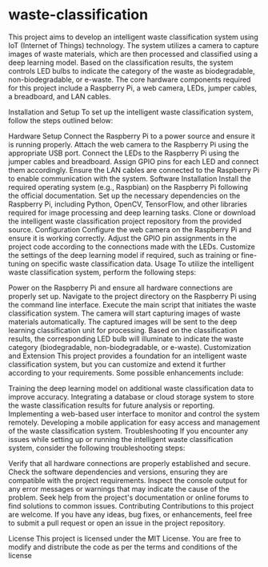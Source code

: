 # waste-classification


This project aims to develop an intelligent waste classification system using IoT (Internet of Things) technology. The system utilizes a camera to capture images of waste materials, which are then processed and classified using a deep learning model. Based on the classification results, the system controls LED bulbs to indicate the category of the waste as biodegradable, non-biodegradable, or e-waste. The core hardware components required for this project include a Raspberry Pi, a web camera, LEDs, jumper cables, a breadboard, and LAN cables.

Installation and Setup
To set up the intelligent waste classification system, follow the steps outlined below:

Hardware Setup
Connect the Raspberry Pi to a power source and ensure it is running properly.
Attach the web camera to the Raspberry Pi using the appropriate USB port.
Connect the LEDs to the Raspberry Pi using the jumper cables and breadboard. Assign GPIO pins for each LED and connect them accordingly.
Ensure the LAN cables are connected to the Raspberry Pi to enable communication with the system.
Software Installation
Install the required operating system (e.g., Raspbian) on the Raspberry Pi following the official documentation.
Set up the necessary dependencies on the Raspberry Pi, including Python, OpenCV, TensorFlow, and other libraries required for image processing and deep learning tasks.
Clone or download the intelligent waste classification project repository from the provided source.
Configuration
Configure the web camera on the Raspberry Pi and ensure it is working correctly.
Adjust the GPIO pin assignments in the project code according to the connections made with the LEDs.
Customize the settings of the deep learning model if required, such as training or fine-tuning on specific waste classification data.
Usage
To utilize the intelligent waste classification system, perform the following steps:

Power on the Raspberry Pi and ensure all hardware connections are properly set up.
Navigate to the project directory on the Raspberry Pi using the command line interface.
Execute the main script that initiates the waste classification system.
The camera will start capturing images of waste materials automatically.
The captured images will be sent to the deep learning classification unit for processing.
Based on the classification results, the corresponding LED bulb will illuminate to indicate the waste category (biodegradable, non-biodegradable, or e-waste).
Customization and Extension
This project provides a foundation for an intelligent waste classification system, but you can customize and extend it further according to your requirements. Some possible enhancements include:

Training the deep learning model on additional waste classification data to improve accuracy.
Integrating a database or cloud storage system to store the waste classification results for future analysis or reporting.
Implementing a web-based user interface to monitor and control the system remotely.
Developing a mobile application for easy access and management of the waste classification system.
Troubleshooting
If you encounter any issues while setting up or running the intelligent waste classification system, consider the following troubleshooting steps:

Verify that all hardware connections are properly established and secure.
Check the software dependencies and versions, ensuring they are compatible with the project requirements.
Inspect the console output for any error messages or warnings that may indicate the cause of the problem.
Seek help from the project's documentation or online forums to find solutions to common issues.
Contributing
Contributions to this project are welcome. If you have any ideas, bug fixes, or enhancements, feel free to submit a pull request or open an issue in the project repository.

License
This project is licensed under the MIT License. You are free to modify and distribute the code as per the terms and conditions of the license
